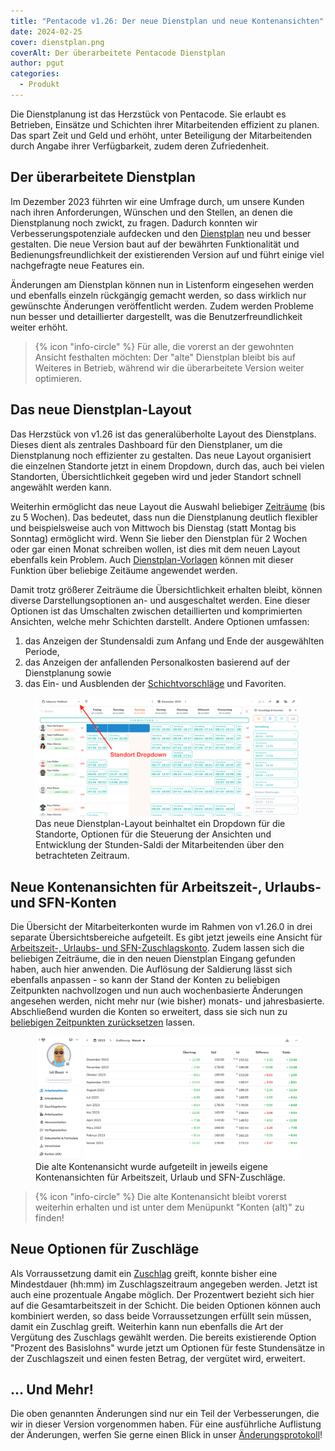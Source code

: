 ```yaml
---
title: "Pentacode v1.26: Der neue Dienstplan und neue Kontenansichten"
date: 2024-02-25
cover: dienstplan.png
coverAlt: Der überarbeitete Pentacode Dienstplan
author: pgut
categories:
  - Produkt
---
```


Die Dienstplanung ist das Herzstück von Pentacode. Sie erlaubt es Betrieben,
Einsätze und Schichten ihrer Mitarbeitenden effizient zu planen. Das spart Zeit und Geld 
und erhöht, unter Beteiligung der Mitarbeitenden durch Angabe ihrer Verfügbarkeit, 
zudem deren Zufriedenheit.

## Der überarbeitete Dienstplan

Im Dezember 2023 führten wir eine Umfrage durch, um unsere Kunden nach ihren Anforderungen, Wünschen
und den Stellen, an denen die Dienstplanung noch zwickt, zu fragen. Dadurch konnten wir 
Verbesserungspotenziale aufdecken und den [Dienstplan](/hilfe/handbuch/dienstplan/) neu und besser gestalten.
Die neue Version baut auf der bewährten Funktionalität und Bedienungsfreundlichkeit
der existierenden Version auf und führt einige viel nachgefragte neue Features ein.

Änderungen am Dienstplan können nun in Listenform eingesehen werden und ebenfalls einzeln rückgängig gemacht werden, 
so dass wirklich nur gewünschte Änderungen veröffentlicht werden. Zudem werden Probleme nun besser und detaillierter dargestellt,
was die Benutzerfreundlichkeit weiter erhöht.

> {% icon "info-circle" %} Für alle, die vorerst an der gewohnten Ansicht festhalten
> möchten: Der "alte" Dienstplan bleibt bis auf Weiteres in Betrieb, während wir die
> überarbeitete Version weiter optimieren.

## Das neue Dienstplan-Layout

Das Herzstück von v1.26 ist das generalüberholte
Layout des Dienstplans. Dieses dient als zentrales Dashboard für den Dienstplaner,
um die Dienstplanung noch effizienter zu gestalten. Das neue Layout organisiert die einzelnen Standorte jetzt in einem Dropdown, durch das, auch bei vielen Standorten,
Übersichtlichkeit gegeben wird und jeder Standort schnell angewählt werden kann. 

Weiterhin ermöglicht das neue Layout die Auswahl beliebiger [Zeiträume](/hilfe/handbuch/dienstplan/#zeitraum-wechseln) (bis zu 5 Wochen). Das bedeutet, dass nun die Dienstplanung 
deutlich flexibler und beispielsweise auch von Mittwoch bis Dienstag (statt Montag bis Sonntag) ermöglicht wird.
Wenn Sie lieber den Dienstplan für 2 Wochen oder gar einen Monat schreiben wollen, ist dies mit dem neuen Layout ebenfalls kein Problem.
Auch [Dienstplan-Vorlagen](/hilfe/handbuch/dienstplan/#dienstplan-vorlagen) können mit dieser Funktion über beliebige Zeitäume angewendet werden. 

Damit trotz größerer Zeiträume die Übersichtlichkeit erhalten bleibt, können diverse Darstellungsoptionen an- und ausgeschaltet werden.
Eine dieser Optionen ist das Umschalten zwischen detaillierten und komprimierten Ansichten, welche mehr Schichten darstellt.
Andere Optionen umfassen:
1.  das Anzeigen der Stundensaldi zum Anfang und Ende der ausgewählten Periode,
2.  das Anzeigen der anfallenden Personalkosten basierend auf der Dienstplanung sowie
3.  das Ein- und Ausblenden der [Schichtvorschläge](/hilfe/handbuch/dienstplan/#schichtvorschl%C3%A4ge) und Favoriten.


<figure>
<img src="dienstplan-layout.gif" />
<figcaption>
Das neue Dienstplan-Layout beinhaltet ein Dropdown für die Standorte, Optionen für die Steuerung der Ansichten
und Entwicklung der Stunden-Saldi der Mitarbeitenden über den betrachteten Zeitraum.
</figcaption>
</figure>

## Neue Kontenansichten für Arbeitszeit-, Urlaubs- und SFN-Konten

Die Übersicht der Mitarbeiterkonten wurde im Rahmen von v1.26.0 in drei separate Übersichtsbereiche aufgeteilt.
Es gibt jetzt jeweils eine Ansicht für [Arbeitszeit-, Urlaubs- und SFN-Zuschlagskonto](/hilfe/handbuch/mitarbeiter/konten/).
Zudem lassen sich die beliebigen Zeiträume, die in den neuen Dienstplan Eingang gefunden haben, auch hier anwenden.
Die Auflösung der Saldierung lässt sich ebenfalls anpassen - so kann der Stand der Konten zu beliebigen Zeitpunkten nachvollzogen
und nun auch wochenbasierte Änderungen angesehen werden, nicht mehr nur (wie bisher) monats- und jahresbasierte.
Abschließend wurden die Konten so erweitert, dass sie sich nun zu [beliebigen Zeitpunkten zurücksetzen](/hilfe/handbuch/mitarbeiter/konten/#übertrag-bearbeiten-%2F-konten-zurücksetzen) lassen.

<figure>
<img src="arbeitszeitkonto.png" />
<figcaption>
Die alte Kontenansicht wurde aufgeteilt in jeweils eigene Kontenansichten für
Arbeitszeit, Urlaub und SFN-Zuschläge.
</figcaption>
</figure>

> {% icon "info-circle" %} Die alte Kontenansicht bleibt vorerst weiterhin erhalten und ist unter dem Menüpunkt "Konten (alt)" zu finden!

## Neue Optionen für Zuschläge
Als Vorraussetzung damit ein [Zuschlag](/hilfe/handbuch/einstellungen/zuschläge/) greift, konnte bisher eine Mindestdauer (hh:mm) im Zuschlagszeitraum angegeben werden. Jetzt ist auch eine prozentuale Angabe möglich.
Der Prozentwert bezieht sich hier auf die Gesamtarbeitszeit in der Schicht. Die beiden Optionen können auch kombiniert werden, so dass beide Vorraussetzungen erfüllt sein müssen, damit ein Zuschlag greift.
Weiterhin kann nun ebenfalls die Art der Vergütung des Zuschlags gewählt werden. Die bereits existierende Option "Prozent des Basislohns" wurde jetzt um Optionen für feste Stundensätze in der Zuschlagszeit und 
einen festen Betrag, der vergütet wird, erweitert.

## ... Und Mehr!

Die oben genannten Änderungen sind nur ein Teil der Verbesserungen, die wir in
dieser Version vorgenommen haben. Für eine ausführliche Auflistung der
Änderungen, werfen Sie gerne einen Blick in unser
[Änderungsprotokoll](/hilfe/aenderungsprotokoll/)!